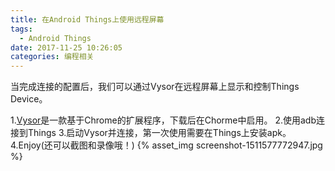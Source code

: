 ```yaml
---
title: 在Android Things上使用远程屏幕
tags:
  - Android Things
date: 2017-11-25 10:26:05
categories: 编程相关
---
```

当完成连接的配置后，我们可以通过Vysor在远程屏幕上显示和控制Things Device。
<!--more-->
  1.[Vysor](https://chrome.google.com/webstore/detail/vysor/gidgenkbbabolejbgbpnhbimgjbffefm?utm_source=chrome-app-launcher-info-dialog)是一款基于Chrome的扩展程序，下载后在Chorme中启用。
  2.使用adb连接到Things
  3.启动Vysor并连接，第一次使用需要在Things上安装apk。
  4.Enjoy(还可以截图和录像哦！)
  {% asset_img screenshot-1511577772947.jpg %}
